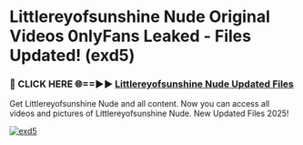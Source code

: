 # Littlereyofsunshine Nude Original Videos 0nlyFans Leaked - Files Updated! (exd5)

<h3>🔴 CLICK HERE 🌐==►► <a href="https://tinyurl.com/52m3yx9h" rel="nofollow">Littlereyofsunshine Nude Updated Files</a></h3>

Get Littlereyofsunshine Nude and all content. Now you can access all videos and pictures of Littlereyofsunshine Nude. New Updated Files 2025!

[![exd5](https://i.imgur.com/TnHtlc8.gif)](https://tinyurl.com/52m3yx9h)
